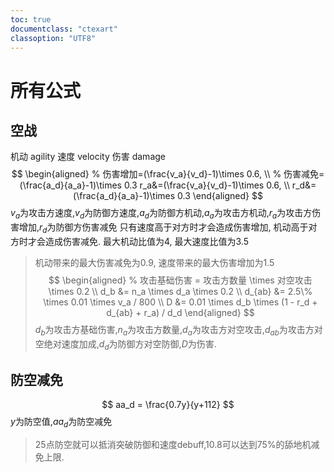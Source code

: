 ```yaml
---
toc: true
documentclass: "ctexart"
classoption: "UTF8"
---
```

# 所有公式

## 空战

机动 agility
速度 velocity
伤害 damage
$$
\begin{aligned}
% 伤害增加=(\frac{v_a}{v_d}-1)\times 0.6, \\
% 伤害减免=(\frac{a_d}{a_a}-1)\times 0.3
r_a&=(\frac{v_a}{v_d}-1)\times 0.6, \\
r_d&=(\frac{a_d}{a_a}-1)\times 0.3
\end{aligned}
$$
$v_a$为攻击方速度,$v_d$为防御方速度,$a_d$为防御方机动,$a_a$为攻击方机动,$r_a$为攻击方伤害增加,$r_d$为防御方伤害减免
只有速度高于对方时才会造成伤害增加, 机动高于对方时才会造成伤害减免.
最大机动比值为4, 最大速度比值为3.5
> 机动带来的最大伤害减免为0.9, 速度带来的最大伤害增加为1.5
$$
\begin{aligned}
% 攻击基础伤害 = 攻击方数量 \times 对空攻击 \times 0.2 \\
d_b &= n_a \times d_a \times 0.2 \\
d_{ab} &= 2.5\% \times 0.01 \times v_a / 800 \\
D &= 0.01 \times d_b \times (1 - r_d + d_{ab} + r_a) / d_d
\end{aligned}
$$
$d_b$为攻击方基础伤害,$n_a$为攻击方数量,$d_a$为攻击方对空攻击,$d_{ab}$为攻击方对空绝对速度加成,$d_d$为防御方对空防御,$D$为伤害.

## 防空减免

$$
aa_d = \frac{0.7y}{y+112}
$$
$y$为防空值,$aa_d$为防空减免
>$25$点防空就可以抵消突破防御和速度debuff,$10.8$可以达到$75\%$的舔地机减免上限.
